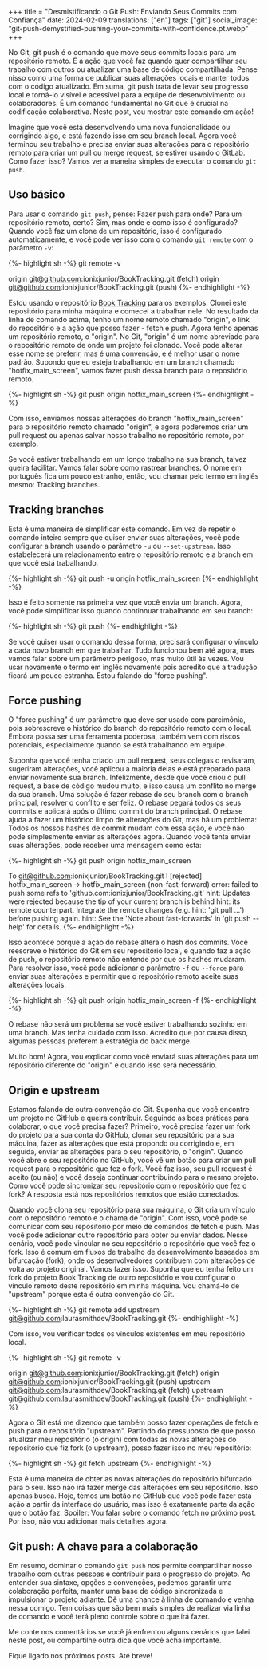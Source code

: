 +++
title = "Desmistificando o Git Push: Enviando Seus Commits com Confiança"
date:   2024-02-09
translations: ["en"]
tags: ["git"]
social_image: "git-push-demystified-pushing-your-commits-with-confidence.pt.webp"
+++

<p class="intro"><span class="dropcap">N</span>o Git, git push é o comando que move seus commits locais para um repositório remoto. É a ação que você faz quando quer compartilhar seu trabalho com outros ou atualizar uma base de código compartilhada. Pense nisso como uma forma de publicar suas alterações locais e manter todos com o código atualizado. Em suma, git push trata de levar seu progresso local e torná-lo visível e acessível para a equipe de desenvolvimento ou colaboradores. É um comando fundamental no Git que é crucial na codificação colaborativa. Neste post, vou mostrar este comando em ação!</p>

Imagine que você está desenvolvendo uma nova funcionalidade ou corrigindo algo, e está fazendo isso em seu branch local. Agora você terminou seu trabalho e precisa enviar suas alterações para o repositório remoto para criar um pull ou merge request, se estiver usando o GitLab. Como fazer isso? Vamos ver a maneira simples de executar o comando `git push`.

## Uso básico
Para usar o comando `git push`, pense: Fazer push para onde? Para um repositório remoto, certo? Sim, mas onde e como isso é configurado? Quando você faz um clone de um repositório, isso é configurado automaticamente, e você pode ver isso com o comando `git remote` com o parâmetro `-v`:

{%- highlight sh -%}
git remote -v

origin	git@github.com:ionixjunior/BookTracking.git (fetch)
origin	git@github.com:ionixjunior/BookTracking.git (push)
{%- endhighlight -%}

Estou usando o repositório [Book Tracking][book_tracking_repository] para os exemplos. Clonei este repositório para minha máquina e comecei a trabalhar nele. No resultado da linha de comando acima, tenho um nome remoto chamado "origin", o link do repositório e a ação que posso fazer - fetch e push. Agora tenho apenas um repositório remoto, o "origin". No Git, "origin" é um nome abreviado para o repositório remoto de onde um projeto foi clonado. Você pode alterar esse nome se preferir, mas é uma convenção, e é melhor usar o nome padrão. Supondo que eu esteja trabalhando em um branch chamado "hotfix_main_screen", vamos fazer push dessa branch para o repositório remoto.

{%- highlight sh -%}
git push origin hotfix_main_screen
{%- endhighlight -%}

Com isso, enviamos nossas alterações do branch "hotfix_main_screen" para o repositório remoto chamado "origin", e agora poderemos criar um pull request ou apenas salvar nosso trabalho no repositório remoto, por exemplo.

Se você estiver trabalhando em um longo trabalho na sua branch, talvez queira facilitar. Vamos falar sobre como rastrear branches. O nome em português fica um pouco estranho, então, vou chamar pelo termo em inglês mesmo: Tracking branches.

## Tracking branches
Esta é uma maneira de simplificar este comando. Em vez de repetir o comando inteiro sempre que quiser enviar suas alterações, você pode configurar a branch usando o parâmetro `-u` ou `--set-upstream`. Isso estabelecerá um relacionamento entre o repositório remoto e a branch em que você está trabalhando.

{%- highlight sh -%}
git push -u origin hotfix_main_screen
{%- endhighlight -%}

Isso é feito somente na primeira vez que você envia um branch. Agora, você pode simplificar isso quando continnuar trabalhando em seu branch:

{%- highlight sh -%}
git push
{%- endhighlight -%}

Se você quiser usar o comando dessa forma, precisará configurar o vínculo a cada novo branch em que trabalhar. Tudo funcionou bem até agora, mas vamos falar sobre um parâmetro perigoso, mas muito útil às vezes. Vou usar novamente o termo em inglês novamente pois acredito que a tradução ficará um pouco estranha. Estou falando do "force pushing".

## Force pushing
O "force pushing" é um parâmetro que deve ser usado com parcimônia, pois sobrescreve o histórico do branch do repositório remoto com o local. Embora possa ser uma ferramenta poderosa, também vem com riscos potenciais, especialmente quando se está trabalhando em equipe.

Suponha que você tenha criado um pull request, seus colegas o revisaram, sugeriram alterações, você aplicou a maioria delas e está preparado para enviar novamente sua branch. Infelizmente, desde que você criou o pull request, a base de código mudou muito, e isso causa um conflito no merge da sua branch. Uma solução é fazer rebase do seu branch com o branch principal, resolver o conflito e ser feliz. O rebase pegará todos os seus commits e aplicará após o último commit do branch principal. O rebase ajuda a fazer um histórico limpo de alterações do Git, mas há um problema: Todos os nossos hashes de commit mudam com essa ação, e você não pode simplesmente enviar as alterações agora. Quando você tenta enviar suas alterações, pode receber uma mensagem como esta:

{%- highlight sh -%}
git push origin hotfix_main_screen

To git@github.com:ionixjunior/BookTracking.git
 ! [rejected]        hotfix_main_screen -> hotfix_main_screen (non-fast-forward)
error: failed to push some refs to 'github.com:ionixjunior/BookTracking.git'
hint: Updates were rejected because the tip of your current branch is behind
hint: its remote counterpart. Integrate the remote changes (e.g.
hint: 'git pull ...') before pushing again.
hint: See the 'Note about fast-forwards' in 'git push --help' for details.
{%- endhighlight -%}

Isso acontece porque a ação do rebase altera o hash dos commits. Você reescreve o histórico do Git em seu repositório local, e quando faz a ação de push, o repositório remoto não entende por que os hashes mudaram. Para resolver isso, você pode adicionar o parâmetro `-f` ou `--force` para enviar suas alterações e permitir que o repositório remoto aceite suas alterações locais.

{%- highlight sh -%}
git push origin hotfix_main_screen -f
{%- endhighlight -%}

O rebase não será um problema se você estiver trabalhando sozinho em uma branch. Mas tenha cuidado com isso. Acredito que por causa disso, algumas pessoas preferem a estratégia do back merge.

Muito bom! Agora, vou explicar como você enviará suas alterações para um repositório diferente do "origin" e quando isso será necessário.

## Origin e upstream
Estamos falando de outra convenção do Git. Suponha que você encontre um projeto no GitHub e queira contribuir. Seguindo as boas práticas para colaborar, o que você precisa fazer? Primeiro, você precisa fazer um fork do projeto para sua conta do GitHub, clonar seu repositório para sua máquina, fazer as alterações que está propondo ou corrigindo e, em seguida, enviar as alterações para o seu repositório, o "origin". Quando você abre o seu repositório no GitHub, você vê um botão para criar um pull request para o repositório que fez o fork. Você faz isso, seu pull request é aceito (ou não) e você deseja continuar contribuindo para o mesmo projeto. Como você pode sincronizar seu repositório com o repositório que fez o fork? A resposta está nos repositórios remotos que estão conectados.

Quando você clona seu repositório para sua máquina, o Git cria um vínculo com o repositório remoto e o chama de "origin". Com isso, você pode se comunicar com seu repositório por meio de comandos de fetch e push. Mas você pode adicionar outro repositório para obter ou enviar dados. Nesse cenário, você pode vincular no seu repositório o repositório que você fez o fork. Isso é comum em fluxos de trabalho de desenvolvimento baseados em bifurcação (fork), onde os desenvolvedores contribuem com alterações de volta ao projeto original. Vamos fazer isso. Suponha que eu tenha feito um fork do projeto Book Tracking de outro repositório e vou configurar o vínculo remoto deste repositório em minha máquina. Vou chamá-lo de "upstream" porque esta é outra convenção do Git.

{%- highlight sh -%}
git remote add upstream git@github.com:laurasmithdev/BookTracking.git
{%- endhighlight -%}

Com isso, vou verificar todos os vínculos existentes em meu repositório local.

{%- highlight sh -%}
git remote -v

origin	git@github.com:ionixjunior/BookTracking.git (fetch)
origin	git@github.com:ionixjunior/BookTracking.git (push)
upstream	git@github.com:laurasmithdev/BookTracking.git (fetch)
upstream	git@github.com:laurasmithdev/BookTracking.git (push)
{%- endhighlight -%}

Agora o Git está me dizendo que também posso fazer operações de fetch e push para o repositório "upstream". Partindo do pressuposto de que posso atualizar meu repositório (o origin) com todas as novas alterações do repositório que fiz fork (o upstream), posso fazer isso no meu repositório:

{%- highlight sh -%}
git fetch upstream
{%- endhighlight -%}

Esta é uma maneira de obter as novas alterações do repositório bifurcado para o seu. Isso não irá fazer merge das alterações em seu repositório. Isso apenas busca. Hoje, temos um botão no GitHub que você pode fazer esta ação a partir da interface do usuário, mas isso é exatamente parte da ação que o botão faz. Spoiler: Vou falar sobre o comando fetch no próximo post. Por isso, não vou adicionar mais detalhes agora.

## Git push: A chave para a colaboração
Em resumo, dominar o comando `git push` nos permite compartilhar nosso trabalho com outras pessoas e contribuir para o progresso do projeto. Ao entender sua sintaxe, opções e convenções, podemos garantir uma colaboração perfeita, manter uma base de código sincronizada e impulsionar o projeto adiante. Dê uma chance à linha de comando e venha nessa comigo. Tem coisas que são bem mais simples de realizar via linha de comando e você terá pleno controle sobre o que irá fazer.

Me conte nos comentários se você já enfrentou alguns cenários que falei neste post, ou compartilhe outra dica que você acha importante.

Fique ligado nos próximos posts. Até breve!

[book_tracking_repository]: https://github.com/ionixjunior/BookTracking
